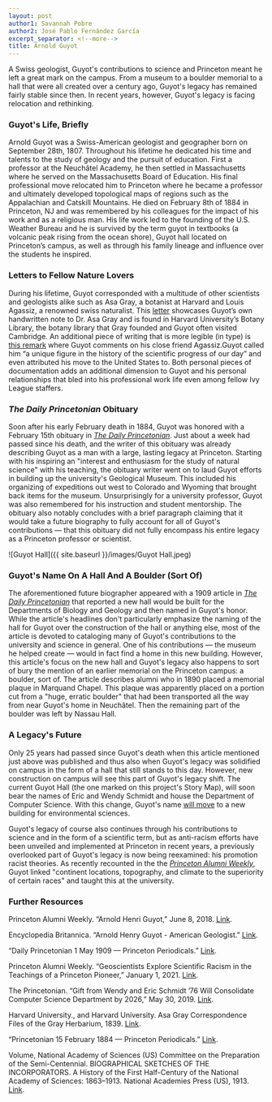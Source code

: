```yaml
---
layout: post
author1: Savannah Pobre
author2: José Pablo Fernández García
excerpt_separator: <!--more-->
title: Arnold Guyot
---
```


A Swiss geologist, Guyot's contributions to science and Princeton meant he left a great mark on the campus. From a museum to a boulder memorial to a hall that were all created over a century ago, Guyot's legacy has remained fairly stable since then. In recent years, however, Guyot's legacy is facing relocation and rethinking. <!--more-->

### Guyot's Life, Briefly ###
Arnold Guyot was a Swiss-American geologist and geographer born on September 28th, 1807. Throughout his lifetime he dedicated his time and talents to the study of geology and the pursuit of education. First a professor at the Neuchâtel Academy, he then settled in Massachusetts where he served on the Massachusetts Board of Education. His final professional move relocated him to Princeton where he became a professor and ultimately developed topological maps of regions such as the Appalachian and Catskill Mountains. He died on February 8th of 1884 in Princeton, NJ and was remembered by his colleagues for the impact of his work and as a religious man. His life work led to the founding of the U.S. Weather Bureau and he is survived by the term guyot in textbooks (a volcanic peak rising from the ocean shore), Guyot hall located on Princeton’s campus, as well as through his family lineage and influence over the students he inspired.

### Letters to Fellow Nature Lovers ###
During his lifetime, Guyot corresponded with a multitude of other scientists and geologists alike such as Asa Gray, a botanist at Harvard and Louis Agassiz, a renowned swiss naturalist. This [letter](https://www.biodiversitylibrary.org/page/53114983#page/184/mode/1up) showcases Guyot’s own handwritten note to Dr. Asa Gray and is found in Harvard University’s Botany Library, the botany library that Gray founded and Guyot often visited Cambridge. An additional piece of writing that is more legible (in type) is [this remark](https://www.ncbi.nlm.nih.gov/books/NBK221935/) where Guyot comments on his close friend Agassiz.Guyot called him “a unique figure in the history of the scientific progress of our day” and even attributed his move to the United States to. Both personal pieces of documentation adds an additional dimension to Guyot and his personal relationships that bled into his professional work life even among fellow Ivy League staffers.

### *The Daily Princetonian* Obituary ###
Soon after his early February death in 1884, Guyot was honored with a February 15th obituary in [*The Daily Princetonian*](https://papersofprinceton.princeton.edu/princetonperiodicals/?a=d&d=Princetonian18840215-01.2.12&e=-------en-20--1--txt-txIN-------). Just about a week had passed since his death, and the writer of this obituary was already describing Guyot as a man with a large, lasting legacy at Princeton. Starting with his inspiring an "interest and enthusiasm for the study of natural science" with his teaching, the obituary writer went on to laud Guyot efforts in building up the university's Geological Museum. This included his organizing of expeditions out west to Colorado and Wyoming that brought back items for the museum. Unsurprisingly for a university professor, Guyot was also remembered for his instruction and student mentorship. The obituary also notably concludes with a brief paragraph claiming that it would take a future biography to fully account for all of Guyot's contributions — that this obituary did not fully encompass his entire legacy as a Princeton professor or scientist.

![Guyot Hall]({{ site.baseurl }}/images/Guyot Hall.jpeg)

### Guyot's Name On A Hall And A Boulder (Sort Of) ###
The aforementioned future biographer appeared with a 1909 article in [*The Daily Princetonian*](https://papersofprinceton.princeton.edu/princetonperiodicals/?a=d&d=Princetonian19090501-01.2.34&e=-------en-20--1-byDA-txt-txIN-%22albert+einstein%22------) that reported a new hall would be built for the Departments of Biology and Geology and then named in Guyot's honor. While the article's headlines don't particularly emphasize the naming of the hall for Guyot over the construction of the hall or anything else, most of the article is devoted to cataloging many of Guyot's contributions to the university and science in general. One of his contributions — the museum he helped create — would in fact find a home in this new building. However, this article's focus on the new hall and Guyot's legacy also happens to sort of bury the mention of an earlier memorial on the Princeton campus: a boulder, sort of. The article describes alumni who in 1890 placed a memorial plaque in Marquand Chapel. This plaque was apparently placed on a portion cut from a "huge, erratic boulder" that had been transported all the way from near Guyot's home in Neuchâtel. Then the remaining part of the boulder was left by Nassau Hall.

### A Legacy's Future ###
Only 25 years had passed since Guyot's death when this article mentioned just above was published and thus also when Guyot's legacy was solidified on campus in the form of a hall that still stands to this day. However, new construction on campus will see this part of Guyot's legacy shift. The current Guyot Hall (the one marked on this project's Story Map), will soon bear the names of Eric and Wendy Schmidt and house the Department of Computer Science. With this change, Guyot's name [will move](https://www.dailyprincetonian.com/article/2019/05/gift-from-eric-and-wendy-schmidt-will-consolidate-computer-science-department-by-2026) to a new building for environmental sciences.

Guyot's legacy of course also continues through his contributions to science and in the form of a scientific term, but as anti-racism efforts have been unveiled and implemented at Princeton in recent years, a previously overlooked part of Guyot's legacy is now being reexamined: his promotion racist theories. As recently recounted in the the [*Princeton Alumni Weekly*](https://paw.princeton.edu/article/geoscientists-explore-scientific-racism-teachings-princeton-pioneer), Guyot linked "continent locations, topography, and climate to the superiority of certain races" and taught this at the university.

### Further Resources ###
Princeton Alumni Weekly. “Arnold Henri Guyot,” June 8, 2018. [Link](https://paw.princeton.edu/article/arnold-henri-guyot).

Encyclopedia Britannica. “Arnold Henry Guyot - American Geologist.” [Link](https://www.britannica.com/biography/Arnold-Henry-Guyot).

“Daily Princetonian 1 May 1909 — Princeton Periodicals.” [Link](https://papersofprinceton.princeton.edu/princetonperiodicals/?a=d&d=Princetonian19090501-01.2.34).

Princeton Alumni Weekly. “Geoscientists Explore Scientific Racism in the Teachings of a Princeton Pioneer,” January 1, 2021. [Link](https://paw.princeton.edu/article/geoscientists-explore-scientific-racism-teachings-princeton-pioneer).

The Princetonian. “Gift from Wendy and Eric Schmidt ’76 Will Consolidate Computer Science Department by 2026,” May 30, 2019. [Link](https://www.dailyprincetonian.com/article/2019/05/gift-from-eric-and-wendy-schmidt-will-consolidate-computer-science-department-by-2026).

Harvard University., and Harvard University. Asa Gray Correspondence Files of the Gray Herbarium, 1839. [Link](https://www.biodiversitylibrary.org/item/222878).

“Princetonian 15 February 1884 — Princeton Periodicals.” [Link](https://papersofprinceton.princeton.edu/princetonperiodicals/?a=d&d=Princetonian18840215-01.2.12).

Volume, National Academy of Sciences (US) Committee on the Preparation of the Semi-Centennial. BIOGRAPHICAL SKETCHES OF THE INCORPORATORS. A History of the First Half-Century of the National Academy of Sciences: 1863–1913. National Academies Press (US), 1913. [Link](http://www.ncbi.nlm.nih.gov/books/NBK221935/).
